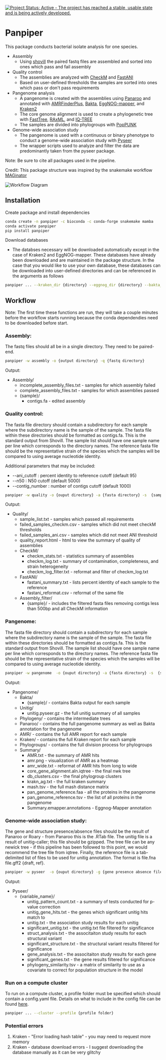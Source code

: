 [![Project Status: Active - The project has reached a stable, usable state and is being actively developed.](http://www.repostatus.org/badges/latest/active.svg)](http://www.repostatus.org/#active)

# Panpiper

This package conducts bacterial isolate analysis for one species.  

* Assembly
    * Using [shovill](https://github.com/tseemann/shovill) the paired fastq files are assembled and sorted into ones which pass and fail assembly
* Quality control
    * The assemblies are analyzed with [CheckM](https://github.com/Ecogenomics/CheckM) and [FastANI](https://github.com/ParBLiSS/FastANI)
    * Based on user-defined thresholds the samples are sorted into ones which pass or don't pass requirements
* Pangenome analysis
    * A pangenome is created with the assemblies using [Panaroo](https://github.com/gtonkinhill/panaroo) and annotated with [AMRFinderPlus](https://github.com/ncbi/amr), [Bakta](https://github.com/oschwengers/bakta), [EggNOG-mapper](https://github.com/eggnogdb/eggnog-mapper), and [Kraken2](https://github.com/DerrickWood/kraken2)
    * The core genome alignment is used to create a phylogenetic tree with [FastTree](http://www.microbesonline.org/fasttree/), [RAxML](https://github.com/stamatak/standard-RAxML), and [IQ-TREE](https://github.com/Cibiv/IQ-TREE)
    * The samples are divided into phylogroups with [PopPUNK](https://github.com/bacpop/PopPUNK)
* Genome-wide association study
    * The pangenome is used with a continuous or binary phenotype to conduct a genome-wide association study with [Pyseer](https://github.com/mgalardini/pyseer)
    * The wrapper scripts used to analyze and filter the data are predominantly taken from the pyseer package.

Note: Be sure to cite all packages used in the pipeline. 

Credit: This package structure was inspired by the snakemake workflow [MAGinator](https://github.com/Russel88/MAGinator)

![Workflow Diagram](workflow.png)

## Installation

Create package and install dependencies 

```sh
conda create -n panpiper -c bioconda -c conda-forge snakemake mamba
conda activate panpiper
pip install panpiper
```

Download databases

* The databses necessary will be downloaded automatically except in the case of Kraken2 and EggNOG-mapper. These databases have already been downloaded and are maintained in the package structure. In the case that you would like to use your own database, these databases can be downloaded into user-defined directories and can be referenced in the arguments as follows

```sh
panpiper ... --kraken_dir {directory} --eggnog_dir {directory} --bakta_dir {directory}
```

## Workflow

Note: The first time these functions are run, they will take a couple minutes before the workflow starts running because the conda dependendies need to be downloaded before start.

### Assembly: 
The fastq files should all be in a single directory. They need to be paired-end. 

```sh
panpiper -w assembly -o {output directory} -q {fastq directory} 
```

Output:  
* Assembly/  
    * incomplete_assembly_files.txt - samples for which assembly failed
    *  complete_assembly_files.txt - samples for which assemblies passed 
    * {sample}/  
        * contigs.fa - edited assembly 

### Quality control: 
The fasta file directory should contain a subdirectory for each sample where the subdirectory name is the sample of the sample. The fasta file within these directories should be formatted as contigs.fa. This is the standard output from Shovill. The sample list should have one sample name per line which corresponds to the directory names. The reference fasta file should be the representative strain of the species which the samples will be compared to using average nucleotide identity.

Additional parameters that may be included:
* --ani_cutoff : percent identity to reference cutoff (default 95)
* --n50 : N50 cutoff (default 5000)
* --contig_number : number of contigs cutoff (default 1000)

```sh
panpiper -w quality -o {ouput directory} -a {fasta directory} -s  {sample list} -r {reference fasta file}
```

Output:  
* Quality/  
    * sample_list.txt - samples which passed all requirements
    * failed_samples_checkm.csv  - samples which did not meet checkM thresholds
    * failed_samples_ani.csv  - samples which did not meet ANI threshold
    * quality_report.html - html to view the summary of quality of assemblies
    * CheckM/  
        * checkm_stats.txt - statistics summary of assemblies
        * checkm_log.txt  - summary of contamination, completeness, and strain heterogeneity
        * checkm_log_filter.txt - reformat and filter of checkm_log.txt
    * FastANI/
        * fastani_summary.txt - lists percent identity of each sample to the reference
        * fastani_reformat.csv - reformat of the same file 
    * Assembly_filter/  
        * {sample}/ - includes the filtered fasta files removing contigs less than 500bp and all CheckM information

### Pangenome: 
The fasta file directory should contain a subdirectory for each sample where the subdirectory name is the sample of the sample. The fasta file within these directories should be formatted as contigs.fa. This is the standard output from Shovill. The sample list should have one sample name per line which corresponds to the directory names. The reference fasta file should be the representative strain of the species which the samples will be compared to using average nucleotide identity.

```sh
panpiper -w pangenome  -o {ouput directory} -a {fasta directory} -s  {sample list} -r {reference fasta file}
```

Output:  
* Pangenome/  
    * Bakta/  
        * {sample}/ - contains Bakta output for each sample
    * Unitig/  
        * unitig.pyseer.gz - the full unitig summary of all samples
    * Phylogeny/ - contains the intermediate trees 
    * Panaroo/ - contains the full pangenome summary as well as Bakta annotation for the pangenome
    * AMR/ - contains the full AMR report for each sample
    * Kraken/ - contains the full Kraken report for each sample
    * Phylogroups/ - contains the full division process for phylogroups
    * Summary/  
        * AMR.txt - the summary of AMR hits
        * amr.png - visualization of AMR as a heatmap
        * amr_wide.txt - reformat of AMR hits from long to wide
        * core_gene_alignment.aln.iqtree - the final nwk tree
        * db_clusters.csv - the final phylogroup clusters
        * krakn_ag.txt - the full kraken summary
        * mash.tsv - the full mash distance matrix 
        * pan_genome_reference.faa - all the proteins in the pangenome
        * pan_genome_reference.tsv - the list of all proteins in the pangenome
        * Summary.emapper.annotations - Eggnog-Mapper annotation

### Genome-wide association study: 
The gene and structure presence/absence files should be the result of Panaroo or Roary - from Panaroo this is the .RTab file. The unitig file is a result of unitig-caller; this file should be gzipped. The tree file can be any newick tree - if this pipeline has been followed to this point, we would recommend the tree file from iqtree. Finally, the reference file is a tab-delimited list of files to be used for unitig annotation. The format is file.fna file.gff2 {draft, ref}. 

```sh
panpiper -w pyseer  -o {ouput directory} -g {gene presence absence file} -p {structure presence absence file} -u {unitig file} -t {tree file from iqtree} -r {reference file}
```

Output:   
* Pyseer/  
    * {variable_name}/  
        * unitig_pattern_count.txt - a summary of tests conducted for p-value correction
        * unitig_gene_hits.txt - the genes which significant unitig hits match to
        * unitig.txt - the association study results for each unitig
        * significant_unitig.txt - the unitig.txt file filtered for significance 
        * struct_analysis.txt - the associtaiton study results for each structural variant
        * significant_structure.txt - the structural variant results filtered for significance
        * gene_analysis.txt - the associtaiton study results for each gene 
        * significant_genes.txt - the gene results filtered for significance
        * phylogeny_similarity.tsv - a matrix of similarity to use as a covariate to correct for population structure in the model

### Run on a compute cluster
To run on a compute cluster, a profile folder must be specified which should contain a config.yaml file. Details on what to include in the config file can be found [here](https://snakemake.readthedocs.io/en/stable/executing/cli.html#profiles).

```sh
panpiper ... --cluster --profile {profile folder}
```


### Potential errors
1. Kraken - "Error loading hash table" - you may need to request more memory 
2. Kraken - database download errors - I suggest downloading the database manually as it can be very glitchy 

